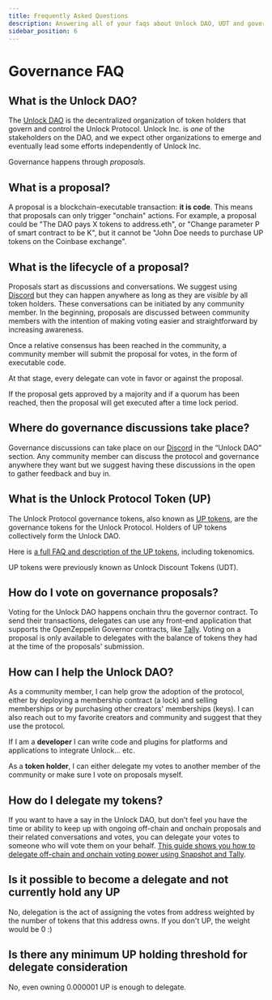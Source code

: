 ```yaml
---
title: Frequently Asked Questions
description: Answering all of your faqs about Unlock DAO, UDT and governance.
sidebar_position: 6
---
```


# Governance FAQ

## What is the Unlock DAO?

The [Unlock DAO](./unlock-dao/) is the decentralized organization of token holders that govern and control the Unlock Protocol. Unlock Inc. is _one_ of the stakeholders on the DAO, and we expect other organizations to emerge and eventually lead some efforts independently of Unlock Inc.

Governance happens through _proposals_.

## What is a proposal?

A proposal is a blockchain-executable transaction: **it is code**. This means that proposals can only trigger "onchain" actions. For example, a proposal could be "The DAO pays X tokens to address.eth", or "Change parameter P of smart contract to be K", but it cannot be "John Doe needs to purchase UP tokens on the Coinbase exchange".

## What is the lifecycle of a proposal?

Proposals start as discussions and conversations. We suggest using [Discord](https://discord.unlock-protocol.com) but they can happen anywhere as long as they are _visible_ by all token holders. These conversations can be initiated by any community member. In the beginning, proposals are discussed between community members with the intention of making voting easier and straightforward by increasing awareness.

Once a relative consensus has been reached in the community, a community member will submit the proposal for votes, in the form of executable code.

At that stage, every delegate can vote in favor or against the proposal.

If the proposal gets approved by a majority and if a quorum has been reached, then the proposal will get executed after a time lock period.

## Where do governance discussions take place?

Governance discussions can take place on our [Discord](https://discord.unlock-protocol.com) in the “Unlock DAO” section. Any community member can discuss the protocol and governance anywhere they want but we suggest having these discussions in the open to gather feedback and buy in.

## What is the Unlock Protocol Token (UP)

The Unlock Protocol governance tokens, also known as [UP tokens](https://docs.unlock-protocol.com/governance/unlock-dao-tokens), are the governance tokens for the Unlock Protocol. Holders of UP tokens collectively form the Unlock DAO.

Here is [a full FAQ and description of the UP tokens](https://docs.unlock-protocol.com/governance/unlock-dao-tokens), including tokenomics. 

UP tokens were previously known as Unlock Discount Tokens (UDT).

## How do I vote on governance proposals?

Voting for the Unlock DAO happens onchain thru the governor contract. To send their transactions, delegates can use any front-end application that supports the OpenZeppelin Governor contracts, like [Tally](https://www.tally.xyz/gov/unlock-protocol). Voting on a proposal is only available to delegates with the balance of tokens they had at the time of the proposals' submission.

## How can I help the Unlock DAO?

As a community member, I can help grow the adoption of the protocol, either by deploying a membership contract (a lock) and selling memberships or by purchasing other creators' memberships (keys). I can also reach out to my favorite creators and community and suggest that they use the protocol.

If I am a **developer** I can write code and plugins for platforms and applications to integrate Unlock... etc.

As a **token holder**, I can either delegate my votes to another member of the community or make sure I vote on proposals myself.

## How do I delegate my tokens?

If you want to have a say in the Unlock DAO, but don’t feel you have the time or ability to keep up with ongoing off-chain and onchain proposals and their related conversations and votes, you can delegate your votes to someone who will vote them on your behalf. [This guide shows you how to delegate off-chain and onchain voting power using Snapshot and Tally](https://unlock-protocol.com/guides/delegation/).

## Is it possible to become a delegate and not currently hold any UP

No, delegation is the act of assigning the votes from address weighted by the number of tokens that this address owns. If you don't UP, the weight would be 0 :)

## Is there any minimum UP holding threshold for delegate consideration

No, even owning 0.000001 UP is enough to delegate.

